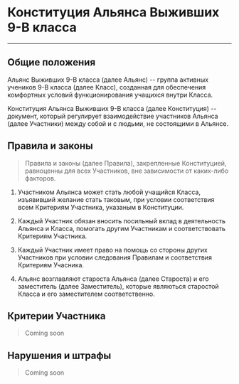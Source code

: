 # Конституция Альянса Выживших 9-В класса

---

## Общие положения

Альянс Выживших 9-В класса (далее Альянс) -- группа активных учеников 9-В класса (далее Класс), созданная для обеспечения комфортных условий функционирования учащихся внутри Класса.

Конституция Альянса Выживших 9-В класса (далее Конституция) -- документ, который регулирует взаимодействие участников Альянса (далее Участники) между собой и с людьми, не состоящими в Альянсе.

## Правила и законы

> Правила и законы (далее Правила), закрепленные Конституцией, равноценны для всех Участников, вне зависимости от каких-либо факторов.

1. Участником Альянса может стать любой учащийся Класса, изъявивший желание стать таковым, при условии соответствия всем Критериям Участника, указаным в Конституции.

2. Каждый Участник обязан вносить посильный вклад в деятельность Альянса и Класса, помогать другим Участникам и соответствовать Критериям Участника.

3. Каждый Участник имеет право на помощь со стороны других Участников при условии следования Правилам и соответствия Критериям Учасника.

4. Альянс возглавляют староста Альянса (далее Староста) и его заместитель (далее Заместитель), которые являються старостой Класса и его заместителем соответственно.

## Критерии Участника

> Coming soon

## Нарушения и штрафы

> Coming soon
